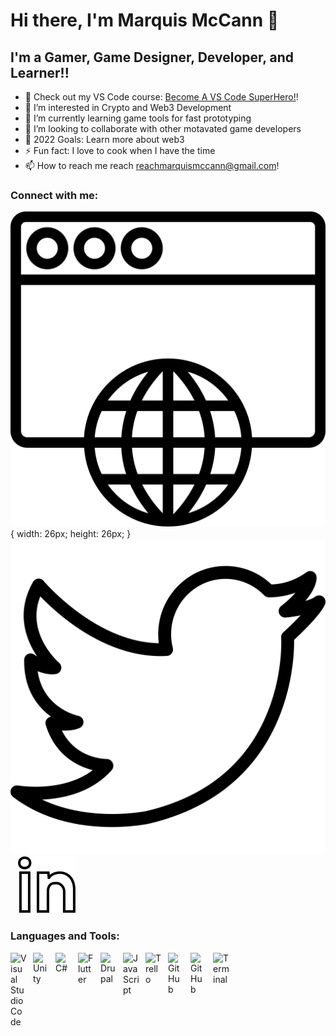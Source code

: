 # Hi there, I'm Marquis McCann 👋 

## I'm a Gamer, Game Designer, Developer, and Learner!!

- 🔭 Check out my VS Code course: [Become A VS Code SuperHero!][course]!
- 👀 I’m interested in Crypto and Web3 Development
- 🌱 I’m currently learning game tools for fast prototyping
- 👯 I’m looking to collaborate with other motavated game developers
- 🥅 2022 Goals: Learn more about web3
- ⚡ Fun fact: I love to cook when I have the time
- 📫 How to reach me reach [reachmarquismccann@gmail.com][Email]!

### Connect with me:

[![website](./img/browser-website-svgrepo-com.svg)](https://marquismccann56.wixsite.com/website#gh-light-mode-only)
{
    width: 26px;
    height: 26px;
}
&nbsp;&nbsp;
[![website](./img/twitter-svgrepo-com.svg)](https://twitter.com/MarMar0725#gh-light-mode-only)
&nbsp;&nbsp;
[![website](./img/linkedin-svgrepo-com.svg)](https://www.linkedin.com/in/marquis-mccann-8297a6174/#gh-light-mode-only)

### Languages and Tools:

[<img align="left" alt="Visual Studio Code" width="26px" src="https://cdn.jsdelivr.net/gh/devicons/devicon/icons/vscode/vscode-original.svg" style="padding-right:10px;" />][VSCode]
[<img align="left" alt="Unity" width="26px" src="https://cdn.jsdelivr.net/gh/devicons/devicon/icons/unity/unity-original.svg" style="padding-right:10px;" />][Unity]
[<img align="left" alt="C#" width="26px" src="https://cdn.jsdelivr.net/gh/devicons/devicon/icons/csharp/csharp-original.svg" style="padding-right:10px;" />][C#]
[<img align="left" alt="Flutter" width="26px" src="https://cdn.jsdelivr.net/gh/devicons/devicon/icons/flutter/flutter-original.svg" style="padding-right:10px;" />][Flutter]
[<img align="left" alt="Drupal" width="26px" src="https://cdn.jsdelivr.net/gh/devicons/devicon/icons/drupal/drupal-original.svg" style="padding-right:10px;" />][Drupal]
[<img align="left" alt="JavaScript" width="26px" src="https://cdn.jsdelivr.net/gh/devicons/devicon/icons/javascript/javascript-original.svg" style="padding-right:10px;" />][JavaScript]
[<img align="left" alt="Trello" width="26px" src="https://cdn.jsdelivr.net/gh/devicons/devicon/icons/trello/trello-plain.svg" style="padding-right:10px;" />][Trello]
[<img align="left" alt="GitHub" width="26px" src="https://user-images.githubusercontent.com/3369400/139447912-e0f43f33-6d9f-45f8-be46-2df5bbc91289.png" style="padding-right:10px;" />](https://github.com/#gh-dark-mode-only)
[<img align="left" alt="GitHub" width="26px" src="https://user-images.githubusercontent.com/3369400/139448065-39a229ba-4b06-434b-bc67-616e2ed80c8f.png" style="padding-right:10px;" />](https://github.com/#gh-light-mode-only)
[<img align="left" alt="Terminal" width="26px" src="./img/terminal-light.svg" />](https://en.wikipedia.org/wiki/Windows_Terminal#gh-light-mode-only)

<br />
<br />

[website]: https://marquismccann56.wixsite.com/website
[Unity]: https://unity.com/
[C#]: https://docs.microsoft.com/en-us/dotnet/csharp/
[Flutter]: https://flutter.dev/?gclid=Cj0KCQjwzLCVBhD3ARIsAPKYTcTPQu8SBdoRn0nFv2kvI8BRMT1B46cQrU9g5gyRrXdzcs_Gk9sq7SoaAi-BEALw_wcB&gclsrc=aw.ds
[Drupal]: https://www.drupal.org/
[JavaScript]: https://www.javascript.com/
[Github]: https://github.com/
[VSCode]: https://code.visualstudio.com/
[Trello]: https://trello.com/
[Jira]: https://www.atlassian.com/software/jira?&aceid=&adposition=&adgroup=56999361780&campaign=1439934479&creative=542638230149&device=c&keyword=jira&matchtype=e&network=g&placement=&ds_kids=p34164036185&ds_e=GOOGLE&ds_eid=700000001558501&ds_e1=GOOGLE&gclid=Cj0KCQjwzLCVBhD3ARIsAPKYTcQzK84_abpvD4AuEDr5qCEcwcm1wK4gSdTL9dDsRVbxMTawdw6DokYaAqx0EALw_wcB&gclsrc=aw.ds
[course]: http://vsCodeHero.com
[twitter]: https://twitter.com/MarMar0725
[linkedin]: https://www.linkedin.com/in/marquis-mccann-8297a6174/
[Email]: reachmarquismccann@gmail.com
